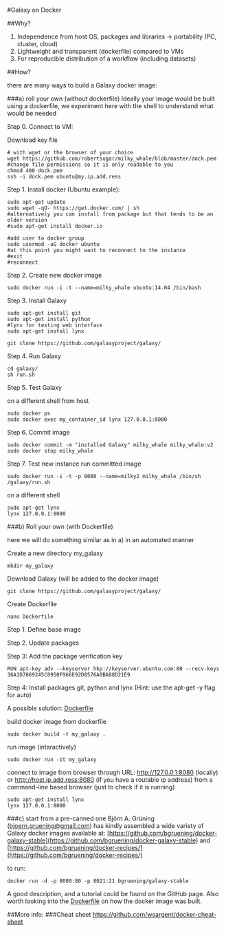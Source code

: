 #Galaxy on Docker

##Why?

1. Independence from host OS, packages and libraries -> portability (PC, cluster, cloud)
2. Lightweight and transparent (dockerfile) compared to VMs
3. For reproducible distribution of a workflow (including datasets)

##How?

there are many ways to build a Galaxy docker image:

###a) roll your own (without dockerfile)
Ideally your image would be built using a dockerfile, we experiment here with the shell to understand what would be needed

Step 0. Connect to VM:

Download key file

```
# with wget or the browser of your choice
wget https://github.com/robertsugar/milky_whale/blob/master/dock.pem
#change file permissions so it is only readable to you
chmod 400 dock.pem
ssh -i dock.pem ubuntu@my.ip.add.ress
```

Step 1. Install docker (Ubuntu example):

```
sudo apt-get update
sudo wget -qO- https://get.docker.com/ | sh
#alternatively you can install from package but that tends to be an older version 
#sudo apt-get install docker.io

#add user to docker group
sudo usermod -aG docker ubuntu
#at this point you might want to reconnect to the instance
#exit
#reconnect
```

Step 2. Create new docker image

```
sudo docker run -i -t --name=milky_whale ubuntu:14.04 /bin/bash
```


Step 3. Install Galaxy

```
sudo apt-get install git
sudo apt-get install python
#lynx for testing web interface
sudo apt-get install lynx

git clone https://github.com/galaxyproject/galaxy/
```

Step 4. Run Galaxy

```
cd galaxy/
sh run.sh
```

Step 5. Test Galaxy

on a different shell from host

```
sudo docker ps
sudo docker exec my_container_id lynx 127.0.0.1:8080
```

Step 6. Commit image

```
sudo docker commit -m "installed Galaxy" milky_whale milky_whale:v2
sudo docker stop milky_whale
```

Step 7. Test new instance
run committed image

```
sudo docker run -i -t -p 8080 --name=milky2 milky_whale /bin/sh /galaxy/run.sh
```

on a different shell
```
sudo apt-get lynx
lynx 127.0.0.1:8080
```

###b) Roll your own (with Dockerfile)

here we will do something similar as in a) in an automated manner

Create a new directory my_galaxy
```
mkdir my_galaxy
```

Download Galaxy (will be added to the docker image)
```
git clone https://github.com/galaxyproject/galaxy/
```

Create Dockerfile
```
nano Dockerfile
```

Step 1. Define base image 

Step 2. Update packages

Step 3: Add the package verification key
```
RUN apt-key adv --keyserver hkp://keyserver.ubuntu.com:80 --recv-keys 36A1D7869245C8950F966E92D8576A8BA88D21E9
```
Step 4: Install packages git, python and lynx (Hint: use the apt-get -y flag for auto)


A possible solution: [Dockerfile](https://github.com/robertsugar/milky_whale/blob/master/Dockerfile)

build docker image from dockerfile
```
sudo docker build -t my_galaxy .
```

run image (intaractively)
```
sudo docker run -it my_galaxy
```

connect to image from browser through URL: http://127.0.0.1:8080 (locally) or http://host.ip.add.ress:8080 (if you have a routable ip address)
from a command-line based browser (just to check if it is running)
```
sudo apt-get install lynx
lynx 127.0.0.1:8080
``` 


###c) start from a pre-canned one
Björn A. Grüning (bjoern.gruening@gmail.com) has kindly assembled a wide variety of Galaxy docker images available at: [https://github.com/bgruening/docker-galaxy-stable](https://github.com/bgruening/docker-galaxy-stable) and [https://github.com/bgruening/docker-recipes/](https://github.com/bgruening/docker-recipes/)

to run:
```
docker run -d -p 8080:80 -p 8021:21 bgruening/galaxy-stable
```

A good description, and a tutorial could be found on the GitHub page. Also worth looking into the [Dockerfile](https://github.com/bgruening/docker-galaxy-stable/blob/master/galaxy/Dockerfile) on how the docker image was built.


##More info: 
###Cheat sheet
https://github.com/wsargent/docker-cheat-sheet
